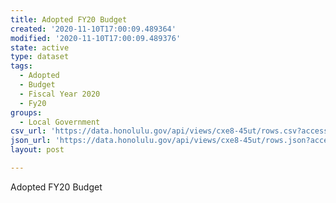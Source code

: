 ```yaml
---
title: Adopted FY20 Budget
created: '2020-11-10T17:00:09.489364'
modified: '2020-11-10T17:00:09.489376'
state: active
type: dataset
tags:
  - Adopted
  - Budget
  - Fiscal Year 2020
  - Fy20
groups:
  - Local Government
csv_url: 'https://data.honolulu.gov/api/views/cxe8-45ut/rows.csv?accessType=DOWNLOAD'
json_url: 'https://data.honolulu.gov/api/views/cxe8-45ut/rows.json?accessType=DOWNLOAD'
layout: post

---
```

Adopted FY20 Budget
